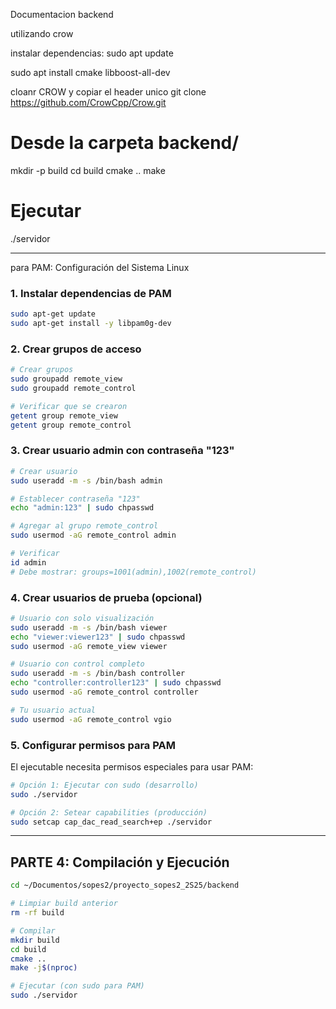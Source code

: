 Documentacion backend 

utilizando crow

instalar dependencias:
sudo apt update

sudo apt install cmake libboost-all-dev


cloanr CROW y copiar el header unico
git clone https://github.com/CrowCpp/Crow.git


# Desde la carpeta backend/
mkdir -p build
cd build
cmake ..
make

# Ejecutar
./servidor


 ----------------------------------------------------------------
para PAM:
Configuración del Sistema Linux

### 1. Instalar dependencias de PAM

```bash
sudo apt-get update
sudo apt-get install -y libpam0g-dev
```

### 2. Crear grupos de acceso

```bash
# Crear grupos
sudo groupadd remote_view
sudo groupadd remote_control

# Verificar que se crearon
getent group remote_view
getent group remote_control
```

### 3. Crear usuario admin con contraseña "123"

```bash
# Crear usuario
sudo useradd -m -s /bin/bash admin

# Establecer contraseña "123"
echo "admin:123" | sudo chpasswd

# Agregar al grupo remote_control
sudo usermod -aG remote_control admin

# Verificar
id admin
# Debe mostrar: groups=1001(admin),1002(remote_control)
```

### 4. Crear usuarios de prueba (opcional)

```bash
# Usuario con solo visualización
sudo useradd -m -s /bin/bash viewer
echo "viewer:viewer123" | sudo chpasswd
sudo usermod -aG remote_view viewer

# Usuario con control completo
sudo useradd -m -s /bin/bash controller
echo "controller:controller123" | sudo chpasswd
sudo usermod -aG remote_control controller

# Tu usuario actual
sudo usermod -aG remote_control vgio
```

### 5. Configurar permisos para PAM

El ejecutable necesita permisos especiales para usar PAM:

```bash
# Opción 1: Ejecutar con sudo (desarrollo)
sudo ./servidor

# Opción 2: Setear capabilities (producción)
sudo setcap cap_dac_read_search+ep ./servidor
```

---

## PARTE 4: Compilación y Ejecución

```bash
cd ~/Documentos/sopes2/proyecto_sopes2_2S25/backend

# Limpiar build anterior
rm -rf build

# Compilar
mkdir build
cd build
cmake ..
make -j$(nproc)

# Ejecutar (con sudo para PAM)
sudo ./servidor
```






